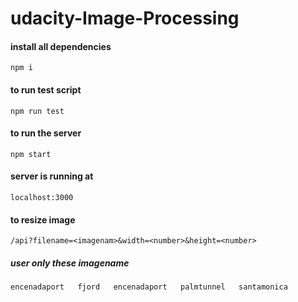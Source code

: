 # udacity-Image-Processing

#### install all dependencies 
    npm i

#### to run test script 
    npm run test

#### to run the server 
    npm start

#### server is running at 
    localhost:3000

#### to resize image
    /api?filename=<imagenam>&width=<number>&height=<number>

##### user only these imagename 
    encenadaport   fjord   encenadaport   palmtunnel   santamonica

